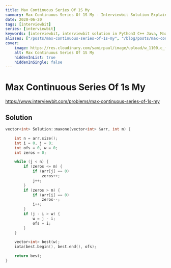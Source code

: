 ```yaml
---
title: Max Continuous Series Of 1S My
summary: Max Continuous Series Of 1S My - Interviewbit Solution Explained
date: 2020-06-20
tags: [interviewbit]
series: [interviewbit]
keywords: [interviewbit, interviewbit solution in Python3 C++ Java, Max Continuous Series Of 1S My solution]
aliases: ["/posts/max-continuous-series-of-1s-my", "/blog/posts/max-continuous-series-of-1s-my", "/max-continuous-series-of-1s-my"]
cover:
    image: https://res.cloudinary.com/samirpaul/image/upload/w_1100,c_fit,co_rgb:FFFFFF,l_text:Arial_70_bold:Max Continuous Series Of 1S My - Solution Explained/problem-solving.webp
    alt: Max Continuous Series Of 1S My
    hiddenInList: true
    hiddenInSingle: false
---
```


# Max Continuous Series Of 1s My

https://www.interviewbit.com/problems/max-continuous-series-of-1s-my


## Solution

```cpp
vector<int> Solution::maxone(vector<int> &arr, int m) {

    int n = arr.size();
    int i = 0, j = 0;
    int ofs = 0, w = 0;
    int zeros = 0;

    while (j < n) {
        if (zeros <= m) {
            if (arr[j] == 0)
                zeros++;
            j++;
        }
        if (zeros > m) {
            if (arr[i] == 0)
                zeros--;
            i++;
        }
        if (j - i > w) {
            w = j - i;
            ofs = i;
        }
    }

    vector<int> best(w);
    iota(best.begin(), best.end(), ofs);

    return best;
}
```